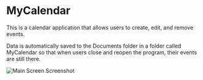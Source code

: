 # MyCalendar
This is a calendar application that allows users to create, edit, and remove events.

Data is automatically saved to the Documents folder in a folder called MyCalendar so that when users close and reopen the program, their events are still there.

![Main Screen Screenshot](exmple)
